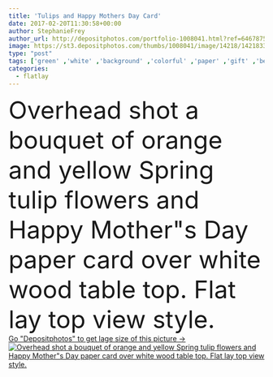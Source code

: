 ```yaml
---
title: 'Tulips and Happy Mothers Day Card'
date: 2017-02-20T11:30:58+00:00
author: StephanieFrey
author_url: http://depositphotos.com/portfolio-1008041.html?ref=64678756
image: https://st3.depositphotos.com/thumbs/1008041/image/14218/142183346/api_thumb_450.jpg?forcejpeg=true
type: "post"
tags: ['green' ,'white' ,'background' ,'colorful' ,'paper' ,'gift' ,'beautiful' ,'celebration' ,'decoration' ,'greeting' ,'holiday' ,'present' ,'closeup' ,'empty' ,'love' ,'nature' ,'spring' ,'fresh' ,'petals' ,'flora' ,'floral' ,'flower' ,'flowers' ,'wooden' ,'border' ,'card' ,'frame' ,'rustic' ,'bouquet' ,'easter' ,'bunch' ,'occasion' ,'cards' ,'tulips' ,'bundle' ,'overhead' ,'fondos' ,'Color Image' ,'still life' ,'top view' ,'Surface Level' ,'no people' ,'mothers day' ,'viewed from above' ,'shot from above' ,'womans day' ,'flat lay' ,'looking down on' ,'wood table top' ,'flatlay' ]
categories: 
  - flatlay
---
```

<div aling="center">
            <font size="60"> Overhead shot a bouquet of orange and yellow Spring tulip flowers and Happy Mother"s Day paper card over white wood table top. Flat lay top view style.</font>   
</div>
<div>
    <a href='https://depositphotos.com/142183346/stock-photo-tulips-and-happy-mothers-day.html?ref=64678756' target=_blank > Go "Depositphotos" to get lage size of this picture ->
        <img href='https://depositphotos.com/142183346/stock-photo-tulips-and-happy-mothers-day.html?ref=64678756' src='https://st3.depositphotos.com/1008041/14218/i/950/depositphotos_142183346-stock-photo-tulips-and-happy-mothers-day.jpg?forcejpeg=true' alt='Overhead shot a bouquet of orange and yellow Spring tulip flowers and Happy Mother"s Day paper card over white wood table top. Flat lay top view style.' >
    </a>
</div>
